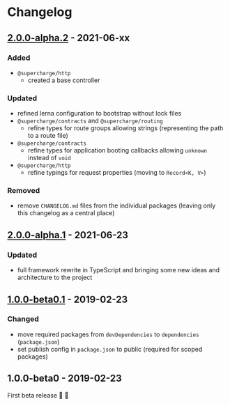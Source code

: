 # Changelog

## [2.0.0-alpha.2](https://github.com/supercharge/framework/compare/v2.0.0-alpha.1...v2.0.0-alpha.2) - 2021-06-xx

### Added
- `@supercharge/http`
    - created a base controller

### Updated
- refined lerna configuration to bootstrap without lock files
- `@supercharge/contracts` and `@supercharge/routing`
    - refine types for route groups allowing strings (representing the path to a route file)
- `@supercharge/contracts`
    - refine types for application booting callbacks allowing `unknown` instead of `void`
- `@supercharge/http`
    - refine typings for request properties (moving to `Record<K, V>`)

### Removed
- remove `CHANGELOG.md` files from the individual packages (leaving only this changelog as a central place)


## [2.0.0-alpha.1](https://github.com/supercharge/framework/compare/v1.0.0-beta1...v2.0.0-alpha.1) - 2021-06-23

### Updated
- full framework rewrite in TypeScript and bringing some new ideas and architecture to the project


## [1.0.0-beta0.1](https://github.com/supercharge/framework/compare/v1.0.0-beta0...v1.0.0-beta0.1) - 2019-02-23

### Changed
- move required packages from `devDependencies` to `dependencies` (`package.json`)
- set publish config in `package.json` to public (required for scoped packages)


## 1.0.0-beta0 - 2019-02-23

First beta release :rocket: :tada:
